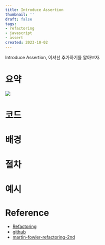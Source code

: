 ```yaml
---
title: Introduce Assertion
thumbnail: ''
draft: false
tags:
- refactoring
- javascript
- assert
created: 2023-10-02
---
```


Introduce Assertion, 어셔선 추가하기를 알아보자.

# 요약

![](Refactoring_53_IntroduceAssertion_0.png)

# 코드

# 배경

# 절차

# 예시

# Reference

* [Refactoring](https://product.kyobobook.co.kr/detail/S000001810241)
* [github](https://github.com/WegraLee/Refactoring)
* [martin-fowler-refactoring-2nd](https://github.com/wickedwukong/martin-fowler-refactoring-2nd)
